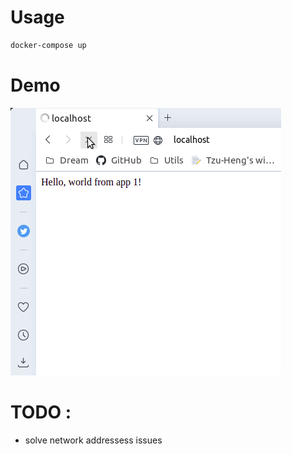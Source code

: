 # Usage
```bash
docker-compose up
```
# Demo
![Demo](demo.gif)


# TODO :
 - solve network addressess issues
